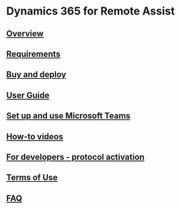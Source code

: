 # Dynamics 365 for Remote Assist
## [Overview](index.md)
## [Requirements](requirements.md)
## [Buy and deploy](../licensing/buy-and-deploy.md)
## [User Guide](user-guide.md)
## [Set up and use Microsoft Teams](use-microsoft-teams-with-remote-assist.md)
## [How-to videos](https://go.microsoft.com/fwlink/p/?linkid=2021485)
## [For developers - protocol activation](protocol-activation.md)
## [Terms of Use](../legal/remote-assist-license-terms.md)
## [FAQ](faq.md)
